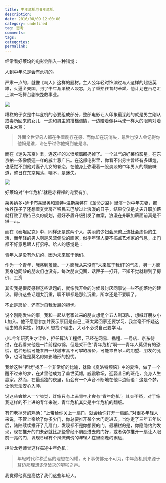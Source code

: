 ```yaml
---
title: 中年危机与青年危机
description:
date: 2016/08/09 12:00:00
category: undefined
tag: 思考
comments:
tags:
categories:
permalink:
---
```



经常看好莱坞的电影会陷入一种错觉：

人到中年总是会有危机的。

严肃一点的，就像《鸟人》这样的题材。主人公年轻时饰演过鸟人这样的超级英雄，火遍全美国。到了中年渐渐被人淡忘，为了重拾往昔的荣耀，他计划在百老汇上演一场舞台剧来挽救事业。

<!--more-->

![](http://upload-images.jianshu.io/upload_images/120563-57080599816b0e0f.jpg?imageMogr2/auto-orient/strip%7CimageView2/2/w/1240)

糟糕的子女是中年危机的必要组成部分，整部电影让人印象最深刻的就是男主刚从戒毒所回来的女儿，一边和男主的搭档调情，一边瞪着像乒乓球一样大的眼睛对着男主大骂：

>外面全世界的人都在争着刷存在感，而你却在玩消失，最后也没人会记得你他妈是谁，谁在乎过你他妈到底是谁。

而在《迷失东京》里，连这样的义愤填膺都扔掉了。一个过气的好莱坞影星，在东京拍一条像傻逼一样的威士忌广告。在这部电影里，你看不出男主曾经有多辉煌，也感觉不到他对妻子儿女的眷恋，在他身上弥漫着一股淡淡的中年男人的颓废味道，整日在东京晃荡，噢不，是迷失。

![](http://upload-images.jianshu.io/upload_images/120563-81f4cefa585ccd20.jpg?imageMogr2/auto-orient/strip%7CimageView2/2/w/1240)

好莱坞对“中年危机”就是赤裸裸的宠爱有加。

莱奥纳多•迪卡布莱里奥和凯特•温斯莱特在《革命之路》里演一对中年夫妻，都快养孩子了还想着变卖房产移民去巴黎过上浪漫的日子，结果仅仅是丈夫升职加薪就打败了期待已久的规划，最好矛盾升级引发了血案，浪漫在升职加薪面前真是不堪一击。

而在《泰坦尼克》中，同样还是这两个人，美丽的少妇会厌倦上流社会虚伪的生活，而年轻的男人则是风流倜傥的画家，似乎年轻人要不搞点艺术家的气息，出门都不好意思跟人打招呼。给人的感觉是：

青年人是没有危机的，因为未来属于他们。

作为一个青年，我感到羞愧。一方面我从来没有“未来属于我们”的气质，另一方面我身边同龄的朋友们也没有。每次朋友见面，话匣子一打开，不知不觉就聊到了房价、工资

其实我是很反感聊这些话题的，就像我开会的时候最讨厌同事说一些不能落地的建议。房价这些话题太沉重，聊不聊都是那么沉重，所幸还是不要聊了。

不止是房价，还有对自我发展的担忧。

说个刚刚发生的事，我和一起从老家过来的朋友想组个五人制球队，想喊好朋友小L加入。他不愿意参加并表示原因是自己上班太累回家还要学习，我丝毫不怀疑这理由的真实性，如果小L想找个理由，大可不必说自己要学习。

小L今年研究生才毕业，担任算法工程师，已经在网易、携程、一号店、京东待过，在我看来他是一片前程似锦，但是架不住“青年危机”啊——青年人莫须有的恐慌，这种恐慌可能来自一线城市高不可攀的房价，可能来自家人的期望、朋友的竞争，也可能是莫名的如影随形的担忧。

我给这种“担忧”找了一个非常好的比喻，就像《夏洛特烦恼》中的夏洛，做了一个醒不过来的梦，在梦里他成为了盖世英雄，威震歌坛，迎娶昔日的班花，变身人生赢家。然而，在最孤独的夜里，仍会有一个声音不断地在他耳边低语：这是个梦，让他无法安心入睡。

说这些会给人一个错觉，好像只有上进青年才会有“青年危机”。其实不然，对于像我这样的不上进的青年来说，青年危机其实是中年危机的翻版。

有句老掉牙的鸡汤：“上帝给你关上一扇门，就会给你打开一扇窗。”对很多年轻人来说，不管上帝给了你多少门，你总要推开某个大门走进去。当你走了三年五年以后，陆陆续续推开了几扇门，发现都不是你想要的门。最糟糕的是，你隐隐约约发现，现在推开的门未必就比那些曾经不屑走进去的门好，或者偶尔推开一扇让人眼前一亮的门，发现已经有个风流倜傥的年轻人在里面走的很远。

押沙龙老师曾这样描述中年危机：

> 年轻时代种种遥远的理想在闪耀，天下事仿佛无不可为，中年危机则来源于耳边那理想逐渐破灭的噼啪之声。

我觉得他真是高估了我们这些年轻人。